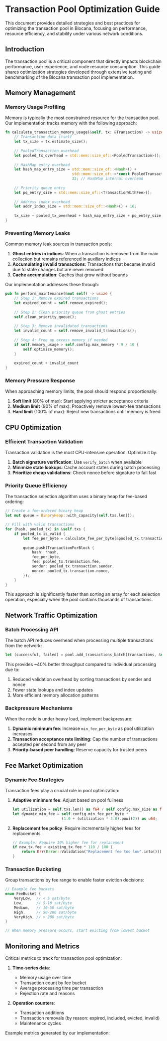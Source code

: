 # Transaction Pool Optimization Guide

This document provides detailed strategies and best practices for optimizing the transaction pool in Blocana, focusing on performance, resource efficiency, and stability under various network conditions.

## Introduction

The transaction pool is a critical component that directly impacts blockchain performance, user experience, and node resource consumption. This guide shares optimization strategies developed through extensive testing and benchmarking of the Blocana transaction pool implementation.

## Memory Management

### Memory Usage Profiling

Memory is typically the most constrained resource for the transaction pool. Our implementation tracks memory with the following approach:

```rust
fn calculate_transaction_memory_usage(&self, tx: &Transaction) -> usize {
    // Transaction data itself
    let tx_size = tx.estimate_size();
    
    // PooledTransaction overhead
    let pooled_tx_overhead = std::mem::size_of::<PooledTransaction>();
    
    // HashMap entry overhead
    let hash_map_entry_size = std::mem::size_of::<Hash>() + 
                              std::mem::size_of::<*const PooledTransaction>() +
                              32; // HashMap internal overhead
    
    // Priority queue entry
    let pq_entry_size = std::mem::size_of::<TransactionWithFee>();
    
    // Address index overhead
    let addr_index_size = std::mem::size_of::<Hash>() + 16;
    
    tx_size + pooled_tx_overhead + hash_map_entry_size + pq_entry_size + addr_index_size
}
```

### Preventing Memory Leaks

Common memory leak sources in transaction pools:

1. **Ghost entries in indices**: When a transaction is removed from the main collection but remains referenced in auxiliary indices
2. **Accumulating invalid transactions**: Transactions that became invalid due to state changes but are never removed
3. **Cache accumulation**: Caches that grow without bounds

Our implementation addresses these through:

```rust
pub fn perform_maintenance(&mut self) -> usize {
    // Step 1: Remove expired transactions
    let expired_count = self.remove_expired();
    
    // Step 2: Clean priority queue from ghost entries
    self.clean_priority_queue();
    
    // Step 3: Remove invalidated transactions
    let invalid_count = self.remove_invalid_transactions();
    
    // Step 4: Free up excess memory if needed
    if self.memory_usage > self.config.max_memory * 9 / 10 {
        self.optimize_memory();
    }
    
    expired_count + invalid_count
}
```

### Memory Pressure Response

When approaching memory limits, the pool should respond proportionally:

1. **Soft limit** (80% of max): Start applying stricter acceptance criteria
2. **Medium limit** (90% of max): Proactively remove lowest-fee transactions
3. **Hard limit** (100% of max): Reject new transactions until memory is freed

## CPU Optimization

### Efficient Transaction Validation

Transaction validation is the most CPU-intensive operation. Optimize it by:

1. **Batch signature verification**: Use `verify_batch` when available
2. **Minimize state lookups**: Cache account states during batch processing
3. **Prioritize cheap validations**: Check nonce before signature to fail fast

### Priority Queue Efficiency

The transaction selection algorithm uses a binary heap for fee-based ordering:

```rust
// Create a fee-ordered binary heap
let mut queue = BinaryHeap::with_capacity(self.txs.len());

// Fill with valid transactions
for (hash, pooled_tx) in &self.txs {
    if pooled_tx.is_valid {
        let fee_per_byte = calculate_fee_per_byte(&pooled_tx.transaction);
        
        queue.push(TransactionForBlock {
            hash: *hash,
            fee_per_byte,
            fee: pooled_tx.transaction.fee,
            sender: pooled_tx.transaction.sender,
            nonce: pooled_tx.transaction.nonce,
        });
    }
}
```

This approach is significantly faster than sorting an array for each selection operation, especially when the pool contains thousands of transactions.

## Network Traffic Optimization

### Batch Processing API

The batch API reduces overhead when processing multiple transactions from the network:

```rust
let (successful, failed) = pool.add_transactions_batch(transactions, &mut state);
```

This provides ~40% better throughput compared to individual processing due to:
1. Reduced validation overhead by sorting transactions by sender and nonce
2. Fewer state lookups and index updates
3. More efficient memory allocation patterns

### Backpressure Mechanisms

When the node is under heavy load, implement backpressure:

1. **Dynamic minimum fee**: Increase `min_fee_per_byte` as pool utilization increases
2. **Transaction acceptance rate limiting**: Cap the number of transactions accepted per second from any peer
3. **Priority-based peer handling**: Reserve capacity for trusted peers

## Fee Market Optimization

### Dynamic Fee Strategies

Transaction fees play a crucial role in pool optimization:

1. **Adaptive minimum fee**: Adjust based on pool fullness
   ```rust
   let utilization = self.txs.len() as f64 / self.config.max_size as f64;
   let dynamic_min_fee = self.config.min_fee_per_byte * 
                         (1.0 + (utilization * 3.0).powi(2)) as u64;
   ```

2. **Replacement fee policy**: Require incrementally higher fees for replacements
   ```rust
   // Example: Require 10% higher fee for replacement
   if new_tx.fee < existing_tx.fee * 110 / 100 {
       return Err(Error::Validation("Replacement fee too low".into()));
   }
   ```

### Transaction Bucketing

Group transactions by fee range to enable faster eviction decisions:

```rust
// Example fee buckets
enum FeeBucket {
    VeryLow,  // < 5 sat/byte
    Low,      // 5-10 sat/byte
    Medium,   // 10-50 sat/byte
    High,     // 50-200 sat/byte
    VeryHigh, // > 200 sat/byte
}

// When memory pressure occurs, start evicting from lowest bucket
```

## Monitoring and Metrics

Critical metrics to track for transaction pool optimization:

1. **Time-series data**:
   - Memory usage over time
   - Transaction count by fee bucket
   - Average processing time per transaction
   - Rejection rate and reasons

2. **Operation counters**:
   - Transaction additions
   - Transaction removals (by reason: expired, included, evicted, invalid)
   - Maintenance cycles

Example metrics generated by our implementation:

